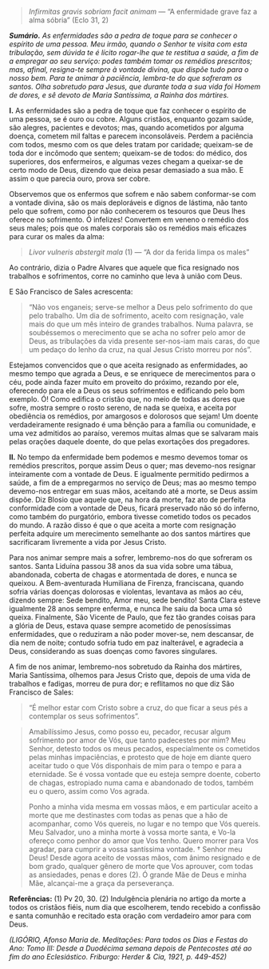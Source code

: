 > *Infirmitas gravis sobriam facit animam* — “A enfermidade grave faz a alma sóbria” (Eclo 31, 2)

***Sumário.** As enfermidades são a pedra de toque para se conhecer o espírito de uma pessoa. Meu irmão, quando o Senhor te visita com esta tribulação, sem dúvida te é lícito rogar-lhe que te restitua a saúde, a fim de a empregar ao seu serviço: podes também tomar os remédios prescritos; mas, afinal, resigna-te sempre à vontade divina, que dispõe tudo para o nosso bem. Para te animar à paciência, lembra-te do que sofreram os santos. Olha sobretudo para Jesus, que durante toda a sua vida foi Homem de dores, e sê devoto de Maria Santíssima, a Rainha dos mártires.*

**I.** As enfermidades são a pedra de toque que faz conhecer o espírito de uma pessoa, se é ouro ou cobre. Alguns cristãos, enquanto gozam saúde, são alegres, pacientes e devotos; mas, quando acometidos por alguma doença, cometem mil faltas e parecem inconsoláveis. Perdem a paciência com todos, mesmo com os que deles tratam por caridade; queixam-se de toda dor e incômodo que sentem; queixam-se de todos: do médico, dos superiores, dos enfermeiros, e algumas vezes chegam a queixar-se de certo modo de Deus, dizendo que deixa pesar demasiado a sua mão. E assim o que parecia ouro, prova ser cobre.

Observemos que os enfermos que sofrem e não sabem conformar-se com a vontade divina, são os mais deploráveis e dignos de lástima, não tanto pelo que sofrem, como por não conhecerem os tesouros que Deus lhes oferece no sofrimento. Ó infelizes! Convertem em veneno o remédio dos seus males; pois que os males corporais são os remédios mais eficazes para curar os males da alma:

> *Livor vulneris abstergit mala* (1) — “A dor da ferida limpa os males”

Ao contrário, dizia o Padre Alvares que aquele que fica resignado nos trabalhos e sofrimentos, corre no caminho que leva à união com Deus.

E São Francisco de Sales acrescenta:

> “Não vos enganeis; serve-se melhor a Deus pelo sofrimento do que pelo trabalho. Um dia de sofrimento, aceito com resignação, vale mais do que um mês inteiro de grandes trabalhos. Numa palavra, se soubéssemos o merecimento que se acha no sofrer pelo amor de Deus, as tribulações da vida presente ser-nos-iam mais caras, do que um pedaço do lenho da cruz, na qual Jesus Cristo morreu por nós”.

Estejamos convencidos que o que aceita resignado as enfermidades, ao mesmo tempo que agrada a Deus, e se enriquece de merecimentos para o céu, pode ainda fazer muito em proveito do próximo, rezando por ele, oferecendo para ele a Deus os seus sofrimentos e edificando pelo bom exemplo. Ó! Como edifica o cristão que, no meio de todas as dores que sofre, mostra sempre o rosto sereno, de nada se queixa, e aceita por obediência os remédios, por amargosos e dolorosos que sejam! Um doente verdadeiramente resignado é uma bênção para a família ou comunidade, e uma vez admitidos ao paraíso, veremos muitas almas que se salvaram mais pelas orações daquele doente, do que pelas exortações dos pregadores.

**II.** No tempo da enfermidade bem podemos e mesmo devemos tomar os remédios prescritos, porque assim Deus o quer; mas devemo-nos resignar inteiramente com a vontade de Deus. E igualmente permitido pedirmos a saúde, a fim de a empregarmos no serviço de Deus; mas ao mesmo tempo devemo-nos entregar em suas mãos, aceitando até a morte, se Deus assim dispõe. Diz Blosio que aquele que, na hora da morte, faz ato de perfeita conformidade com a vontade de Deus, ficará preservado não só do inferno, como também do purgatório, embora tivesse cometido todos os pecados do mundo. A razão disso é que o que aceita a morte com resignação perfeita adquire um merecimento semelhante ao dos santos mártires que sacrificaram livremente a vida por Jesus Cristo.

Para nos animar sempre mais a sofrer, lembremo-nos do que sofreram os santos. Santa Liduína passou 38 anos da sua vida sobre uma tábua, abandonada, coberta de chagas e atormentada de dores, e nunca se queixou. A Bem-aventurada Humiliana de Firenza, franciscana, quando sofria várias doenças dolorosas e violentas, levantava as mãos ao céu, dizendo sempre: Sede bendito, Amor meu, sede bendito! Santa Clara esteve igualmente 28 anos sempre enferma, e nunca lhe saiu da boca uma só queixa. Finalmente, São Vicente de Paulo, que fez tão grandes coisas para a glória de Deus, estava quase sempre acometido de penosíssimas enfermidades, que o reduziram a não poder mover-se, nem descansar, de dia nem de noite; contudo sofria tudo em paz inalterável, e agradecia a Deus, considerando as suas doenças como favores singulares.

A fim de nos animar, lembremo-nos sobretudo da Rainha dos mártires, Maria Santíssima, olhemos para Jesus Cristo que, depois de uma vida de trabalhos e fadigas, morreu de pura dor; e reflitamos no que diz São Francisco de Sales:

> “É melhor estar com Cristo sobre a cruz, do que ficar a seus pés a contemplar os seus sofrimentos”.

> Amabilíssimo Jesus, como posso eu, pecador, recusar algum sofrimento por amor de Vós, que tanto padecestes por mim? Meu Senhor, detesto todos os meus pecados, especialmente os cometidos pelas minhas impaciências, e protesto que de hoje em diante quero aceitar tudo o que Vós disponhais de mim para o tempo e para a eternidade. Se é vossa vontade que eu esteja sempre doente, coberto de chagas, estropiado numa cama e abandonado de todos, também eu o quero, assim como Vos agrada.
>
> Ponho a minha vida mesma em vossas mãos, e em particular aceito a morte que me destinastes com todas as penas que a hão de acompanhar, como Vós quereis, no lugar e no tempo que Vós quereis. Meu Salvador, uno a minha morte à vossa morte santa, e Vo-la ofereço como penhor do amor que Vos tenho. Quero morrer para Vos agradar, para cumprir a vossa santíssima vontade. † Senhor meu Deus! Desde agora aceito de vossas mãos, com ânimo resignado e de bom grado, qualquer gênero de morte que Vos aprouver, com todas as ansiedades, penas e dores (2). Ó grande Mãe de Deus e minha Mãe, alcançai-me a graça da perseverança.

**Referências:** (1) Pv 20, 30. (2) Indulgência plenária no artigo da morte a todos os cristãos fiéis, num dia que escolherem, tendo recebido a confissão e santa comunhão e recitado esta oração com verdadeiro amor para com Deus.

*(LIGÓRIO, Afonso Maria de. Meditações: Para todos os Dias e Festas do Ano: Tomo III: Desde a Duodécima semana depois de Pentecostes até ao fim do ano Eclesiástico. Friburgo: Herder & Cia, 1921, p. 449-452)*
